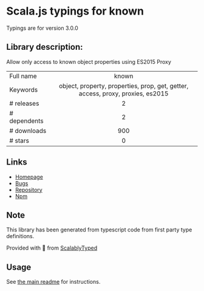 
# Scala.js typings for known

Typings are for version 3.0.0

## Library description:
Allow only access to known object properties using ES2015 Proxy

|                    |                 |
| ------------------ | :-------------: |
| Full name          | known |
| Keywords           | object, property, properties, prop, get, getter, access, proxy, proxies, es2015 |
| # releases         | 2 |
| # dependents       | 2 |
| # downloads        | 900 |
| # stars            | 0 |

## Links
- [Homepage](https://github.com/sindresorhus/known#readme)
- [Bugs](https://github.com/sindresorhus/known/issues)
- [Repository](https://github.com/sindresorhus/known)
- [Npm](https://www.npmjs.com/package/known)
    


## Note
This library has been generated from typescript code from first party type definitions.

Provided with :purple_heart: from [ScalablyTyped](https://github.com/oyvindberg/ScalablyTyped)

## Usage
See [the main readme](../../readme.md) for instructions.


